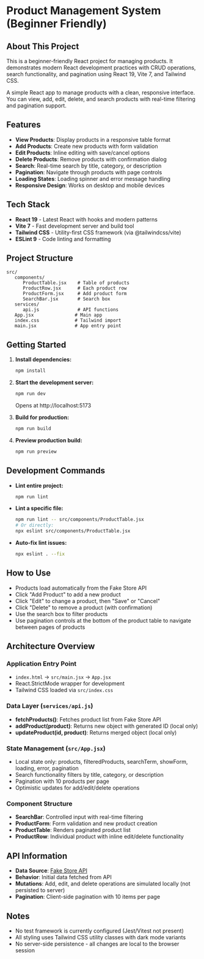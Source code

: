 # Product Management System (Beginner Friendly)

## About This Project

This is a beginner-friendly React project for managing products. It demonstrates modern React development practices with CRUD operations, search functionality, and pagination using React 19, Vite 7, and Tailwind CSS.

A simple React app to manage products with a clean, responsive interface. You can view, add, edit, delete, and search products with real-time filtering and pagination support.

## Features

- **View Products**: Display products in a responsive table format
- **Add Products**: Create new products with form validation
- **Edit Products**: Inline editing with save/cancel options
- **Delete Products**: Remove products with confirmation dialog
- **Search**: Real-time search by title, category, or description
- **Pagination**: Navigate through products with page controls
- **Loading States**: Loading spinner and error message handling
- **Responsive Design**: Works on desktop and mobile devices

## Tech Stack

- **React 19** - Latest React with hooks and modern patterns
- **Vite 7** - Fast development server and build tool
- **Tailwind CSS** - Utility-first CSS framework (via @tailwindcss/vite)
- **ESLint 9** - Code linting and formatting

## Project Structure

```
src/
   components/
      ProductTable.jsx    # Table of products
      ProductRow.jsx      # Each product row
      ProductForm.jsx     # Add product form
      SearchBar.jsx       # Search box
   services/
      api.js              # API functions
   App.jsx               # Main app
   index.css             # Tailwind import
   main.jsx              # App entry point
```

## Getting Started

1. **Install dependencies:**
   ```bash
   npm install
   ```

2. **Start the development server:**
   ```bash
   npm run dev
   ```
   Opens at http://localhost:5173

3. **Build for production:**
   ```bash
   npm run build
   ```

4. **Preview production build:**
   ```bash
   npm run preview
   ```

## Development Commands

- **Lint entire project:**
  ```bash
  npm run lint
  ```

- **Lint a specific file:**
  ```bash
  npm run lint -- src/components/ProductTable.jsx
  # Or directly:
  npx eslint src/components/ProductTable.jsx
  ```

- **Auto-fix lint issues:**
  ```bash
  npx eslint . --fix
  ```

## How to Use

- Products load automatically from the Fake Store API
- Click "Add Product" to add a new product
- Click "Edit" to change a product, then "Save" or "Cancel"
- Click "Delete" to remove a product (with confirmation)
- Use the search box to filter products
- Use pagination controls at the bottom of the product table to navigate between pages of products

## Architecture Overview

### Application Entry Point
- `index.html` → `src/main.jsx` → `App.jsx`
- React.StrictMode wrapper for development
- Tailwind CSS loaded via `src/index.css`

### Data Layer (`services/api.js`)
- **fetchProducts()**: Fetches product list from Fake Store API
- **addProduct(product)**: Returns new object with generated ID (local only)
- **updateProduct(id, product)**: Returns merged object (local only)

### State Management (`src/App.jsx`)
- Local state only: products, filteredProducts, searchTerm, showForm, loading, error, pagination
- Search functionality filters by title, category, or description
- Pagination with 10 products per page
- Optimistic updates for add/edit/delete operations

### Component Structure
- **SearchBar**: Controlled input with real-time filtering
- **ProductForm**: Form validation and new product creation
- **ProductTable**: Renders paginated product list
- **ProductRow**: Individual product with inline edit/delete functionality

## API Information

- **Data Source**: [Fake Store API](https://fakestoreapi.com/products/)
- **Behavior**: Initial data fetched from API
- **Mutations**: Add, edit, and delete operations are simulated locally (not persisted to server)
- **Pagination**: Client-side pagination with 10 items per page

## Notes

- No test framework is currently configured (Jest/Vitest not present)
- All styling uses Tailwind CSS utility classes with dark mode variants
- No server-side persistence - all changes are local to the browser session
